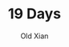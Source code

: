 --- 
slug: "19-days"
title: "19 Days"
publishdate: "2018-12-23"
src: "https://365manga.net/manga/19-days"
author: "Old Xian"
image: "https://data.365manga.net/images/thumbnails/32692-19-days.jpg"
tags: []
chapters: ["Chapter 264 ","Chapter 263 ","Chapter 262 ","Chapter 261 ","Chapter 260.1 ","Chapter 260 ","Chapter 259 ","Chapter 258 ","Chapter 257 ","Chapter 256 ","Chapter 255 ","Chapter 254 ","Chapter 253 ","Chapter 252 ","Chapter 251 ","Chapter 250 ","Chapter 249 ","Chapter 248 ","Chapter 247 ","Chapter 246 ","Chapter 245 ","Chapter 244 ","Chapter 243 ","Chapter 242 ","Chapter 241 ","Chapter 240 ","Chapter 239 ","Chapter 238 ","Chapter 237 ","Chapter 236 ","Chapter 235 ","Chapter 234 ","Chapter 233 ","Chapter 232 ","Chapter 231 ","Chapter 230 ","Chapter 229 ","Chapter 228 ","Chapter 227 ","Chapter 226 ","Chapter 225 ","Chapter 224 ","Chapter 223 ","Chapter 222 ","Chapter 221 ","Chapter 220 ","Chapter 219 ","Chapter 218 ","Chapter 217 ","Chapter 216 ","Chapter 215 ","Chapter 214 ","Chapter 213 ","Chapter 212 ","Chapter 211 ","Chapter 210 ","Chapter 210.5 ","Chapter 209 ","Chapter 208 ","Chapter 207 ","Chapter 206 ","Chapter 205 ","Chapter 204 ","Chapter 203 ","Chapter 202 ","Chapter 201 ","Chapter 200 ","Chapter 199 ","Chapter 198 ","Chapter 197 ","Chapter 196 ","Chapter 195 ","Chapter 194 ","Chapter 193 ","Chapter 192 ","Chapter 191.5 ","Chapter 191 ","Chapter 190 ","Chapter 189 ","Chapter 188 ","Chapter 187 ","Chapter 186 ","Chapter 185 ","Chapter 184 ","Chapter 183 ","Chapter 182 ","Chapter 181 ","Chapter 180 ","Chapter 179 ","Chapter 178 ","Chapter 177 ","Chapter 176 ","Chapter 175 ","Chapter 174 ","Chapter 173 ","Chapter 172 ","Chapter 171 ","Chapter 170 ","Chapter 169 ","Chapter 168 ","Chapter 167 ","Chapter 166 ","Chapter 165 ","Chapter 164 ","Chapter 163 ","Chapter 162 ","Chapter 161 ","Chapter 160 ","Chapter 159 ","Chapter 158 ","Chapter 157 ","Chapter 156 ","Chapter 155 ","Chapter 154 ","Chapter 153 ","Chapter 152 ","Chapter 151 ","Chapter 150 ","Chapter 149 ","Chapter 148 ","Chapter 147 ","Chapter 146 ","Chapter 145 ","Chapter 144: V2 ","Chapter 144 ","Chapter 143: V2 ","Chapter 143 ","Chapter 142 ","Chapter 141 ","Chapter 140 ","Chapter 139 ","Chapter 138 ","Chapter 137 ","Chapter 136 ","Chapter 135 ","Chapter 134: One Day ","Chapter 133 ","Chapter 132 ","Chapter 131 ","Chapter 130 ","Chapter 129: One Day ","Chapter 128: 19 Days 128 ","Chapter 127 ","Chapter 126 ","Chapter 125 ","Chapter 124 ","Chapter 123 ","Chapter 122 ","Chapter 121 ","Chapter 120 ","Chapter 119 ","Chapter 118 ","Chapter 117 ","Chapter 116 ","Chapter 115 ","Chapter 114 ","Chapter 113 ","Chapter 112 ","Chapter 111 ","Chapter 110 ","Chapter 109 ","Chapter 108 ","Chapter 107 ","Chapter 106 ","Chapter 105 ","Chapter 104 ","Chapter 103 ","Chapter 102 ","Chapter 101 ","Chapter 100 ","Chapter 99 ","Chapter 98 ","Chapter 97 ","Chapter 96 ","Chapter 95 ","Chapter 94 ","Chapter 93 ","Chapter 92 ","Chapter 91 ","Chapter 90 ","Chapter 89 ","Chapter 88 ","Chapter 87 ","Chapter 86 ","Chapter 85 ","Chapter 84 ","Chapter 83 ","Chapter 82 ","Chapter 81 ","Chapter 80 ","Chapter 79 ","Chapter 78 ","Chapter 77 ","Chapter 75: 75-76 ","Chapter 74 ","Chapter 73 ","Chapter 72 ","Chapter 71 ","Chapter 70 ","Chapter 68: 68-69 ","Chapter 67 ","Chapter 66 ","Chapter 65 ","Chapter 64 ","Chapter 63 ","Chapter 62 ","Chapter 61 ","Chapter 60 ","Chapter 59 ","Chapter 58 ","Chapter 57 ","Chapter 56 ","Chapter 55 ","Chapter 53: -54 ","Chapter 52 ","Chapter 51 ","Chapter 50 ","Chapter 49 ","Chapter 48 ","Chapter 47 ","Chapter 46 ","Chapter 45 ","Chapter 44 ","Chapter 43 ","Chapter 41: - 42 ","Chapter 40 ","Chapter 37: - 39 ","Chapter 35: - 36 ","Chapter 34 ","Chapter 32: - 33 ","Chapter 30: - 31 ","Chapter 29 ","Chapter 27: - 28 ","Chapter 25: - 26 ","Chapter 23: - 24 ","Chapter 22 ","Chapter 19: - 21 ","Chapter 16: - 18 ","Chapter 14: - 15 ","Chapter 9: - 13 ","Chapter 7: - 8 ","Chapter 6 ","Chapter 4: - 5 ","Chapter 2: - 3 ","Chapter 1"]
chapterlinks: ["https://365manga.net/19-days/chapter-264.html","https://365manga.net/19-days/chapter-263.html","https://365manga.net/19-days/chapter-262.html","https://365manga.net/19-days/chapter-261.html","https://365manga.net/19-days/chapter-260-1.html","https://365manga.net/19-days/chapter-260.html","https://365manga.net/19-days/chapter-259.html","https://365manga.net/19-days/chapter-258.html","https://365manga.net/19-days/chapter-257.html","https://365manga.net/19-days/chapter-256.html","https://365manga.net/19-days/chapter-255.html","https://365manga.net/19-days/chapter-254.html","https://365manga.net/19-days/chapter-253.html","https://365manga.net/19-days/chapter-252.html","https://365manga.net/19-days/chapter-251.html","https://365manga.net/19-days/chapter-250.html","https://365manga.net/19-days/chapter-249.html","https://365manga.net/19-days/chapter-248.html","https://365manga.net/19-days/chapter-247.html","https://365manga.net/19-days/chapter-246.html","https://365manga.net/19-days/chapter-245.html","https://365manga.net/19-days/chapter-244.html","https://365manga.net/19-days/chapter-243.html","https://365manga.net/19-days/chapter-242.html","https://365manga.net/19-days/chapter-241.html","https://365manga.net/19-days/chapter-240.html","https://365manga.net/19-days/chapter-239.html","https://365manga.net/19-days/chapter-238.html","https://365manga.net/19-days/chapter-237.html","https://365manga.net/19-days/chapter-236.html","https://365manga.net/19-days/chapter-235.html","https://365manga.net/19-days/chapter-234.html","https://365manga.net/19-days/chapter-233.html","https://365manga.net/19-days/chapter-232.html","https://365manga.net/19-days/chapter-231.html","https://365manga.net/19-days/chapter-230.html","https://365manga.net/19-days/chapter-229.html","https://365manga.net/19-days/chapter-228.html","https://365manga.net/19-days/chapter-227.html","https://365manga.net/19-days/chapter-226.html","https://365manga.net/19-days/chapter-225.html","https://365manga.net/19-days/chapter-224.html","https://365manga.net/19-days/chapter-223.html","https://365manga.net/19-days/chapter-222.html","https://365manga.net/19-days/chapter-221.html","https://365manga.net/19-days/chapter-220.html","https://365manga.net/19-days/chapter-219.html","https://365manga.net/19-days/chapter-218.html","https://365manga.net/19-days/chapter-217.html","https://365manga.net/19-days/chapter-216.html","https://365manga.net/19-days/chapter-215.html","https://365manga.net/19-days/chapter-214.html","https://365manga.net/19-days/chapter-213.html","https://365manga.net/19-days/chapter-212.html","https://365manga.net/19-days/chapter-211.html","https://365manga.net/19-days/chapter-210.html","https://365manga.net/19-days/chapter-210-5.html","https://365manga.net/19-days/chapter-209.html","https://365manga.net/19-days/chapter-208.html","https://365manga.net/19-days/chapter-207.html","https://365manga.net/19-days/chapter-206.html","https://365manga.net/19-days/chapter-205.html","https://365manga.net/19-days/chapter-204.html","https://365manga.net/19-days/chapter-203.html","https://365manga.net/19-days/chapter-202.html","https://365manga.net/19-days/chapter-201.html","https://365manga.net/19-days/chapter-200.html","https://365manga.net/19-days/chapter-199.html","https://365manga.net/19-days/chapter-198.html","https://365manga.net/19-days/chapter-197.html","https://365manga.net/19-days/chapter-196.html","https://365manga.net/19-days/chapter-195.html","https://365manga.net/19-days/chapter-194.html","https://365manga.net/19-days/chapter-193.html","https://365manga.net/19-days/chapter-192.html","https://365manga.net/19-days/chapter-191-5.html","https://365manga.net/19-days/chapter-191.html","https://365manga.net/19-days/chapter-190.html","https://365manga.net/19-days/chapter-189.html","https://365manga.net/19-days/chapter-188.html","https://365manga.net/19-days/chapter-187.html","https://365manga.net/19-days/chapter-186.html","https://365manga.net/19-days/chapter-185.html","https://365manga.net/19-days/chapter-184.html","https://365manga.net/19-days/chapter-183.html","https://365manga.net/19-days/chapter-182.html","https://365manga.net/19-days/chapter-181.html","https://365manga.net/19-days/chapter-180.html","https://365manga.net/19-days/chapter-179.html","https://365manga.net/19-days/chapter-178.html","https://365manga.net/19-days/chapter-177.html","https://365manga.net/19-days/chapter-176.html","https://365manga.net/19-days/chapter-175.html","https://365manga.net/19-days/chapter-174.html","https://365manga.net/19-days/chapter-173.html","https://365manga.net/19-days/chapter-172.html","https://365manga.net/19-days/chapter-171.html","https://365manga.net/19-days/chapter-170.html","https://365manga.net/19-days/chapter-169.html","https://365manga.net/19-days/chapter-168.html","https://365manga.net/19-days/chapter-167.html","https://365manga.net/19-days/chapter-166.html","https://365manga.net/19-days/chapter-165.html","https://365manga.net/19-days/chapter-164.html","https://365manga.net/19-days/chapter-163.html","https://365manga.net/19-days/chapter-162.html","https://365manga.net/19-days/chapter-161.html","https://365manga.net/19-days/chapter-160.html","https://365manga.net/19-days/chapter-159.html","https://365manga.net/19-days/chapter-158.html","https://365manga.net/19-days/chapter-157.html","https://365manga.net/19-days/chapter-156.html","https://365manga.net/19-days/chapter-155.html","https://365manga.net/19-days/chapter-154.html","https://365manga.net/19-days/chapter-153.html","https://365manga.net/19-days/chapter-152.html","https://365manga.net/19-days/chapter-151.html","https://365manga.net/19-days/chapter-150.html","https://365manga.net/19-days/chapter-149.html","https://365manga.net/19-days/chapter-148.html","https://365manga.net/19-days/chapter-147.html","https://365manga.net/19-days/chapter-146.html","https://365manga.net/19-days/chapter-145.html","https://365manga.net/19-days/chapter-144.html","https://365manga.net/19-days/chapter-144.html","https://365manga.net/19-days/chapter-143.html","https://365manga.net/19-days/chapter-143.html","https://365manga.net/19-days/chapter-142.html","https://365manga.net/19-days/chapter-141.html","https://365manga.net/19-days/chapter-140.html","https://365manga.net/19-days/chapter-139.html","https://365manga.net/19-days/chapter-138.html","https://365manga.net/19-days/chapter-137.html","https://365manga.net/19-days/chapter-136.html","https://365manga.net/19-days/chapter-135.html","https://365manga.net/19-days/chapter-134.html","https://365manga.net/19-days/chapter-133.html","https://365manga.net/19-days/chapter-132.html","https://365manga.net/19-days/chapter-131.html","https://365manga.net/19-days/chapter-130.html","https://365manga.net/19-days/chapter-129.html","https://365manga.net/19-days/chapter-128.html","https://365manga.net/19-days/chapter-127.html","https://365manga.net/19-days/chapter-126.html","https://365manga.net/19-days/chapter-125.html","https://365manga.net/19-days/chapter-124.html","https://365manga.net/19-days/chapter-123.html","https://365manga.net/19-days/chapter-122.html","https://365manga.net/19-days/chapter-121.html","https://365manga.net/19-days/chapter-120.html","https://365manga.net/19-days/chapter-119.html","https://365manga.net/19-days/chapter-118.html","https://365manga.net/19-days/chapter-117.html","https://365manga.net/19-days/chapter-116.html","https://365manga.net/19-days/chapter-115.html","https://365manga.net/19-days/chapter-114.html","https://365manga.net/19-days/chapter-113.html","https://365manga.net/19-days/chapter-112.html","https://365manga.net/19-days/chapter-111.html","https://365manga.net/19-days/chapter-110.html","https://365manga.net/19-days/chapter-109.html","https://365manga.net/19-days/chapter-108.html","https://365manga.net/19-days/chapter-107.html","https://365manga.net/19-days/chapter-106.html","https://365manga.net/19-days/chapter-105.html","https://365manga.net/19-days/chapter-104.html","https://365manga.net/19-days/chapter-103.html","https://365manga.net/19-days/chapter-102.html","https://365manga.net/19-days/chapter-101.html","https://365manga.net/19-days/chapter-100.html","https://365manga.net/19-days/chapter-99.html","https://365manga.net/19-days/chapter-98.html","https://365manga.net/19-days/chapter-97.html","https://365manga.net/19-days/chapter-96.html","https://365manga.net/19-days/chapter-95.html","https://365manga.net/19-days/chapter-94.html","https://365manga.net/19-days/chapter-93.html","https://365manga.net/19-days/chapter-92.html","https://365manga.net/19-days/chapter-91.html","https://365manga.net/19-days/chapter-90.html","https://365manga.net/19-days/chapter-89.html","https://365manga.net/19-days/chapter-88.html","https://365manga.net/19-days/chapter-87.html","https://365manga.net/19-days/chapter-86.html","https://365manga.net/19-days/chapter-85.html","https://365manga.net/19-days/chapter-84.html","https://365manga.net/19-days/chapter-83.html","https://365manga.net/19-days/chapter-82.html","https://365manga.net/19-days/chapter-81.html","https://365manga.net/19-days/chapter-80.html","https://365manga.net/19-days/chapter-79.html","https://365manga.net/19-days/chapter-78.html","https://365manga.net/19-days/chapter-77.html","https://365manga.net/19-days/chapter-75.html","https://365manga.net/19-days/chapter-74.html","https://365manga.net/19-days/chapter-73.html","https://365manga.net/19-days/chapter-72.html","https://365manga.net/19-days/chapter-71.html","https://365manga.net/19-days/chapter-70.html","https://365manga.net/19-days/chapter-68.html","https://365manga.net/19-days/chapter-67.html","https://365manga.net/19-days/chapter-66.html","https://365manga.net/19-days/chapter-65.html","https://365manga.net/19-days/chapter-64.html","https://365manga.net/19-days/chapter-63.html","https://365manga.net/19-days/chapter-62.html","https://365manga.net/19-days/chapter-61.html","https://365manga.net/19-days/chapter-60.html","https://365manga.net/19-days/chapter-59.html","https://365manga.net/19-days/chapter-58.html","https://365manga.net/19-days/chapter-57.html","https://365manga.net/19-days/chapter-56.html","https://365manga.net/19-days/chapter-55.html","https://365manga.net/19-days/chapter-53.html","https://365manga.net/19-days/chapter-52.html","https://365manga.net/19-days/chapter-51.html","https://365manga.net/19-days/chapter-50.html","https://365manga.net/19-days/chapter-49.html","https://365manga.net/19-days/chapter-48.html","https://365manga.net/19-days/chapter-47.html","https://365manga.net/19-days/chapter-46.html","https://365manga.net/19-days/chapter-45.html","https://365manga.net/19-days/chapter-44.html","https://365manga.net/19-days/chapter-43.html","https://365manga.net/19-days/chapter-41.html","https://365manga.net/19-days/chapter-40.html","https://365manga.net/19-days/chapter-37.html","https://365manga.net/19-days/chapter-35.html","https://365manga.net/19-days/chapter-34.html","https://365manga.net/19-days/chapter-32.html","https://365manga.net/19-days/chapter-30.html","https://365manga.net/19-days/chapter-29.html","https://365manga.net/19-days/chapter-27.html","https://365manga.net/19-days/chapter-25.html","https://365manga.net/19-days/chapter-23.html","https://365manga.net/19-days/chapter-22.html","https://365manga.net/19-days/chapter-19.html","https://365manga.net/19-days/chapter-16.html","https://365manga.net/19-days/chapter-14.html","https://365manga.net/19-days/chapter-9.html","https://365manga.net/19-days/chapter-7.html","https://365manga.net/19-days/chapter-6.html","https://365manga.net/19-days/chapter-4.html","https://365manga.net/19-days/chapter-2.html","https://365manga.net/19-days/chapter-1.html"]
description: ""
---